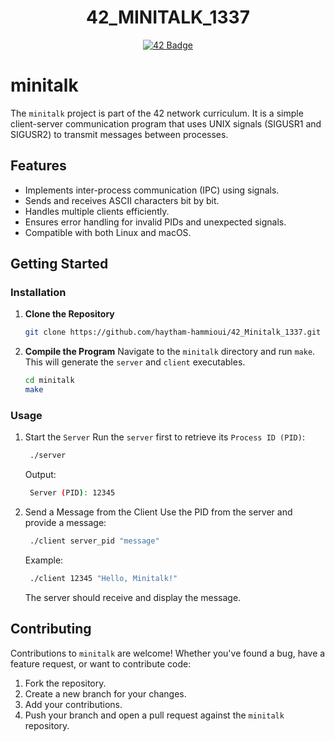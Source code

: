 <h1 align="center">42_MINITALK_1337</h1>
<p align="center">
  <a href="https://github.com/haytham-hammioui/42_Minitalk_1337">
    <img src="https://raw.githubusercontent.com/ayogun/42-project-badges/refs/heads/main/badges/minitalkm.png" alt="42 Badge">
  </a>
</p>

# minitalk

The `minitalk` project is part of the 42 network curriculum. It is a simple client-server communication program that uses UNIX signals (SIGUSR1 and SIGUSR2) to transmit messages between processes.

## Features

 - Implements inter-process communication (IPC) using signals.
 - Sends and receives ASCII characters bit by bit.
 - Handles multiple clients efficiently.
 - Ensures error handling for invalid PIDs and unexpected signals.
 - Compatible with both Linux and macOS.

## Getting Started

### Installation

1. **Clone the Repository**
   ```sh
   git clone https://github.com/haytham-hammioui/42_Minitalk_1337.git minitalk
   ```

2. **Compile the Program**
   Navigate to the `minitalk` directory and run `make`. This will generate the `server` and `client` executables.
   ```sh
   cd minitalk
   make
   ```

### Usage

1. Start the `Server`
    Run the `server` first to retrieve its `Process ID (PID)`:
    ```sh
     ./server
    ```
    Output:
    ```sh
     Server (PID): 12345
    ```
    
2. Send a Message from the Client
    Use the PID from the server and provide a message:
    ```sh
     ./client server_pid "message"
    ```
    Example:
    ```sh
     ./client 12345 "Hello, Minitalk!"
    ```
    The server should receive and display the message.
   
## Contributing

Contributions to `minitalk` are welcome! Whether you've found a bug, have a feature request, or want to contribute code:

1. Fork the repository.
2. Create a new branch for your changes.
3. Add your contributions.
4. Push your branch and open a pull request against the `minitalk` repository.
